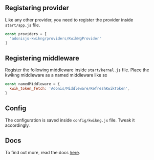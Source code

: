 ## Registering provider

Like any other provider, you need to register the provider inside `start/app.js` file.

```js
const providers = [
  'adonisjs-kwikng/providers/KwikNgProvider'
]
```

## Registering middleware

Register the following middleware inside `start/kernel.js` file. Place the kwikng middleware as a named middleware like so

```js
const namedMiddleware = {
  kwik_token_fetch: 'Adonis/Middleware/RefreshKwikToken',
}
```

## Config

The configuration is saved inside `config/kwikng.js` file. Tweak it accordingly.

## Docs

To find out more, read the docs [here](https://github.com/stitchng/adonis-kwikng).
